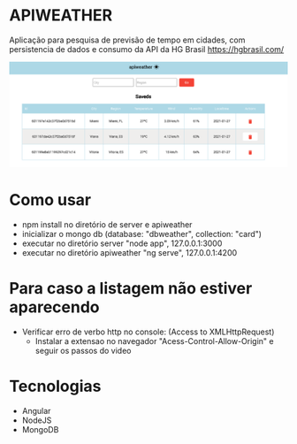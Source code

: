 # APIWEATHER
Aplicação para pesquisa de previsão de tempo em cidades, com persistencia de dados e consumo da API da HG Brasil https://hgbrasil.com/

![Screenshot](APIWEATHER.png)

# Como usar
- npm install no diretório de server e apiweather
- inicializar o mongo db (database: "dbweather", collection: "card")
- executar no diretório server "node app", 127.0.0.1:3000
- executar no diretório apiweather "ng serve", 127.0.0.1:4200

# Para caso a listagem não estiver aparecendo
- Verificar erro de verbo http no console: (Access to XMLHttpRequest)
	- Instalar a extensao no navegador "Acess-Control-Allow-Origin" e seguir os passos do video
	
# Tecnologias
- Angular 
- NodeJS
- MongoDB
